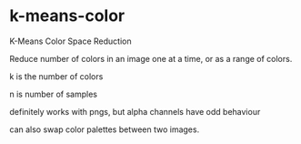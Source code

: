 # k-means-color
K-Means Color Space Reduction

Reduce number of colors in an image one at a time, or as a range of colors.

k is the number of colors

n is number of samples

definitely works with pngs, but alpha channels have odd behaviour

can also swap color palettes between two images.
